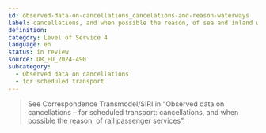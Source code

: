 ```yaml
---
id: observed-data-on-cancellations_cancelations-and-reason-waterways
label: cancellations, and when possible the reason, of sea and inland waterways passenger services
definition: 
category: Level of Service 4
language: en
status: in review
source: DR_EU_2024-490
subcategory:
  - Observed data on cancellations
  - for scheduled transport
---
```


>See Correspondence Transmodel/SIRI in “Observed data on cancellations – for scheduled transport: cancellations, and when possible the reason, of rail passenger services”.
